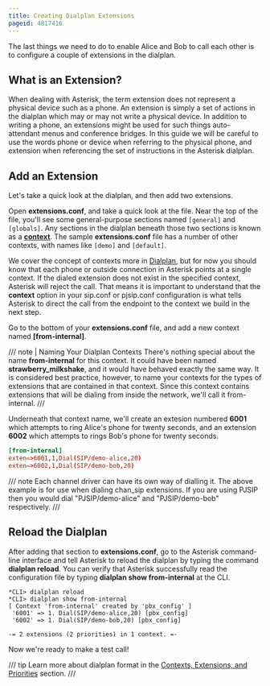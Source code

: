 ```yaml
---
title: Creating Dialplan Extensions
pageid: 4817416
---
```


The last things we need to do to enable Alice and Bob to call each other is to configure a couple of extensions in the dialplan.

## What is an Extension?

When dealing with Asterisk, the term extension does not represent a physical device such as a phone. An extension is simply a set of actions in the dialplan which may or may not write a physical device. In addition to writing a phone, an extensions might be used for such things auto-attendant menus and conference bridges. In this guide we will be careful to use the words phone or device when referring to the physical phone, and extension when referencing the set of instructions in the Asterisk dialplan.

## Add an Extension

Let's take a quick look at the dialplan, and then add two extensions.

Open **extensions.conf**, and take a quick look at the file. Near the top of the file, you'll see some general-purpose sections named `[general]` and `[globals]`. Any sections in the dialplan beneath those two sections is known as a [**context**](/Configuration/Dialplan/Contexts-Extensions-and-Priorities). The sample **extensions.conf** file has a number of other contexts, with names like `[demo]` and `[default]`.

We cover the concept of contexts more in [Dialplan](/Configuration/Dialplan), but for now you should know that each phone or outside connection in Asterisk points at a single context. If the dialed extension does not exist in the specified context, Asterisk will reject the call. That means it is important to understand that the **context** option in your sip.conf or pjsip.conf configuration is what tells Asterisk to direct the call from the endpoint to the context we build in the next step.

Go to the bottom of your **extensions.conf** file, and add a new context named **[from-internal]**.

/// note | Naming Your Dialplan Contexts
There's nothing special about the name **from-internal** for this context. It could have been named **strawberry_milkshake**, and it would have behaved exactly the same way. It is considered best practice, however, to name your contexts for the types of extensions that are contained in that context. Since this context contains extensions that will be dialing from inside the network, we'll call it from-internal.
///

Underneath that context name, we'll create an extesion numbered **6001** which attempts to ring Alice's phone for twenty seconds, and an extension **6002** which attempts to rings Bob's phone for twenty seconds.

```conf title=" " linenums="1"
[from-internal]
exten=>6001,1,Dial(SIP/demo-alice,20)
exten=>6002,1,Dial(SIP/demo-bob,20)

```

/// note 
Each channel driver can have its own way of dialling it. The above example is for use when dialing chan_sip extensions. If you are using PJSIP then you would dial "PJSIP/demo-alice" and "PJSIP/demo-bob" respectively.
///

## Reload the Dialplan

After adding that section to **extensions.conf**, go to the Asterisk command-line interface and tell Asterisk to reload the dialplan by typing the command **dialplan reload**. You can verify that Asterisk successfully read the configuration file by typing **dialplan show from-internal** at the CLI.

```text
*CLI> dialplan reload
*CLI> dialplan show from-internal
[ Context 'from-internal' created by 'pbx_config' ]
 '6001' => 1. Dial(SIP/demo-alice,20) [pbx_config]
 '6002' => 1. Dial(SIP/demo-bob,20) [pbx_config]

-= 2 extensions (2 priorities) in 1 context. =- 

```

Now we're ready to make a test call!

/// tip 
Learn more about dialplan format in the [Contexts, Extensions, and Priorities](/Configuration/Dialplan/Contexts-Extensions-and-Priorities) section.
///
